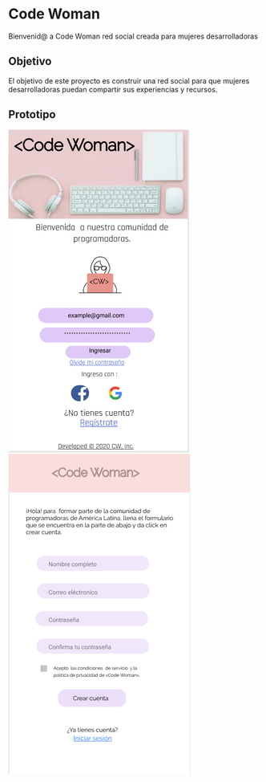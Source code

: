 # Code Woman

Bienvenid@ a Code Woman  red social creada para mujeres desarrolladoras 

## Objetivo

El objetivo de este proyecto es construir una red social para que mujeres desarrolladoras puedan compartir sus experiencias y recursos.



## Prototipo

<img src="/src/img/prototipo1.png">
<img src="/src/img/prototipo2.png">